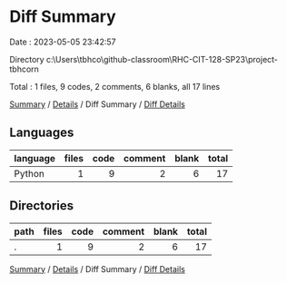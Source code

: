 # Diff Summary

Date : 2023-05-05 23:42:57

Directory c:\\Users\\tbhco\\github-classroom\\RHC-CIT-128-SP23\\project-tbhcorn

Total : 1 files,  9 codes, 2 comments, 6 blanks, all 17 lines

[Summary](results.md) / [Details](details.md) / Diff Summary / [Diff Details](diff-details.md)

## Languages
| language | files | code | comment | blank | total |
| :--- | ---: | ---: | ---: | ---: | ---: |
| Python | 1 | 9 | 2 | 6 | 17 |

## Directories
| path | files | code | comment | blank | total |
| :--- | ---: | ---: | ---: | ---: | ---: |
| . | 1 | 9 | 2 | 6 | 17 |

[Summary](results.md) / [Details](details.md) / Diff Summary / [Diff Details](diff-details.md)